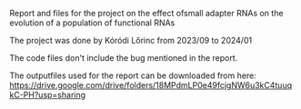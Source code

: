 Report and files for the project on the effect ofsmall adapter RNAs on the evolution of a population of functional RNAs

The project was done by Kóródi Lőrinc from 2023/09 to 2024/01

The code files don't include the bug mentioned in the report.

The outputfiles used for the report can be downloaded from here:
https://drive.google.com/drive/folders/18MPdmLP0e49fcjgNW6u3kC4tuuqkC-PH?usp=sharing
